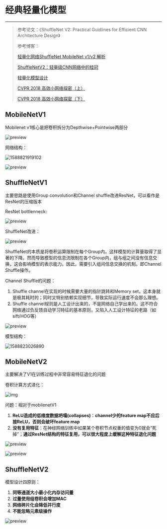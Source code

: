 # 经典轻量化模型

---

> 参考论文：《ShuffleNet V2: Practical Guidlines for Efficient CNN Architecture Design》
>
> 参考博客：
>
> [轻量化网络ShuffleNet MobileNet v1/v2 解析](<https://zhuanlan.zhihu.com/p/35405071>)
>
> [ShuffleNetV2：轻量级CNN网络中的桂冠](<https://zhuanlan.zhihu.com/p/48261931>)
>
> [轻量化模型设计](https://www.cnblogs.com/missidiot/p/9869569.html)
>
> [CVPR 2018 高效小网络探密（上）](<https://zhuanlan.zhihu.com/p/37074222>)
>
> [CVPR 2018 高效小网络探密（下）](<https://zhuanlan.zhihu.com/p/37919669>)

## MobileNetV1

Mobilenet v1核心是把卷积拆分为Depthwise+Pointwise两部分

![preview](assets/v2-e6ef5e7b681a549831d98d094fb3d1c0_r.jpg)

网络结构：

![1588821919102](assets/1588821919102.png)

![preview](assets/v2-f21116b83adabd029c832c86b7995f5b_r.jpg)

## ShuffleNetV1

主要思路是使用Group convolution和Channel shuffle改进ResNet，可以看作是ResNet的压缩版本

ResNet bottlenneck:

![preview](assets/v2-c98382d5383d4ffba63531e6ccf52402_r.jpg)

ShuffleNet改进：

![preview](assets/v2-d2f36404c00c82af1b616fa0f1be7c13_r.jpg)

ShuffleNet的本质是将卷积运算限制在每个Group内，这样模型的计算量取得了显著的下降。然而导致模型的信息流限制在各个Group内，组与组之间没有信息交换，这会影响模型的表示能力。因此，需要引入组间信息交换的机制，即Channel Shuffle操作。

Channel Shuffle的问题：

1. Shuffle channel在实现的时候需要大量的指针跳转和Memory set，这本身就是极其耗时的；同时又特别依赖实现细节，导致实际运行速度不会那么理想。
2. Shuffle channel规则是人工设计出来的，不是网络自己学出来的。这不符合网络通过负反馈自动学习特征的基本原则，又陷入人工设计特征的老路（如sift/HOG等）

![preview](assets/v2-57dd4a153bf24c6db5b455ae4545486d_r.jpg)

模型结构：

![1588823026890](assets/1588823026890.png)

## MobileNetV2

主要解决了V1在训练过程中非常容易特征退化的问题

卷积计算方式进化：

![img](assets/v2-e1563471fd5f3e686f3a499cb79dc74f_720w.jpg)

问题：相对于mobilenetV1

1. **ReLU造成的低维度数据坍塌(collapses)**：**channel少的feature map不应后接ReLU，否则会破坏feature map**
2. **没有复用特征**：在神经网络训练中如果某个卷积节点权重的值变为0就会“死掉”；**通过ResNet结构的特征复用，可以很大程度上缓解这种特征退化问题**

![preview](assets/v2-11719566eb9051abff065016cffdf27f_r.jpg)

![preview](assets/v2-2ca8b3d455236b82f89fab08dfda0592_r.jpg)

## ShuffleNetV2

模型设计四原则：

1. **同等通道大小最小化内存访问量** 
2. **过量使用组卷积会增加MAC**
3. **网络碎片化会降低并行度**
4. **不能忽略元素级操作**

![preview](assets/v2-83d494ec03595ac2af9c8c933ee7804d_r.jpg)